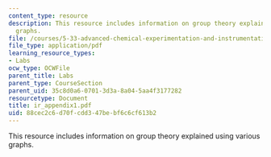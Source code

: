 ```yaml
---
content_type: resource
description: This resource includes information on group theory explained using various
  graphs.
file: /courses/5-33-advanced-chemical-experimentation-and-instrumentation-fall-2007/88cec2c6d70fcdd347bebf6c6cf613b2_ir_appendix1.pdf
file_type: application/pdf
learning_resource_types:
- Labs
ocw_type: OCWFile
parent_title: Labs
parent_type: CourseSection
parent_uid: 35c8d0a6-0701-3d3a-8a04-5aa4f3177282
resourcetype: Document
title: ir_appendix1.pdf
uid: 88cec2c6-d70f-cdd3-47be-bf6c6cf613b2
---
```

This resource includes information on group theory explained using various graphs.

